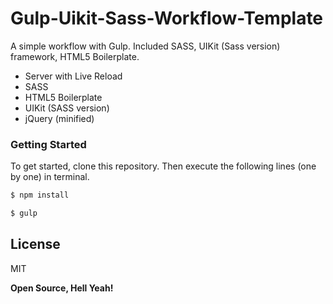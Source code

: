 # Gulp-Uikit-Sass-Workflow-Template

A simple workflow with Gulp. Included SASS, UIKit (Sass version) framework, HTML5 Boilerplate.
  - Server with Live Reload
  - SASS
  - HTML5 Boilerplate
  - UIKit (SASS version)
  - jQuery (minified)

### Getting Started
To get started, clone this repository. Then execute the following lines (one by one) in terminal.
```sh
$ npm install
```
```sh
$ gulp
```

License
----

MIT

**Open Source, Hell Yeah!**
